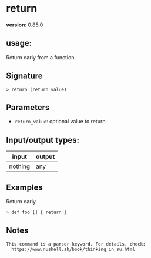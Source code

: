 # return

**version**: 0.85.0

## **usage**:

Return early from a function.

## Signature

`> return (return_value)`

## Parameters

- `return_value`: optional value to return

## Input/output types:

| input   | output |
| ------- | ------ |
| nothing | any    |

## Examples

Return early

```bash
> def foo [] { return }
```

## Notes

```text
This command is a parser keyword. For details, check:
  https://www.nushell.sh/book/thinking_in_nu.html
```
